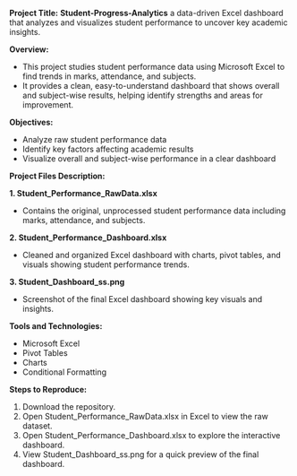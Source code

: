 **Project Title:** **Student-Progress-Analytics** a data-driven Excel dashboard that analyzes and visualizes student performance to uncover key academic insights.

**Overview:**
- This project studies student performance data using Microsoft Excel to find trends in marks, attendance, and subjects.
- It provides a clean, easy-to-understand dashboard that shows overall and subject-wise results, helping identify strengths and areas for improvement.

**Objectives:**
- Analyze raw student performance data
- Identify key factors affecting academic results
- Visualize overall and subject-wise performance in a clear dashboard

**Project Files Description:**

**1. Student_Performance_RawData.xlsx**
- Contains the original, unprocessed student performance data including marks, attendance, and subjects.

**2. Student_Performance_Dashboard.xlsx**
- Cleaned and organized Excel dashboard with charts, pivot tables, and visuals showing student performance trends.

**3. Student_Dashboard_ss.png**
- Screenshot of the final Excel dashboard showing key visuals and insights.

**Tools and Technologies:**
- Microsoft Excel
- Pivot Tables
- Charts
- Conditional Formatting

**Steps to Reproduce:**

1. Download the repository.
2. Open Student_Performance_RawData.xlsx in Excel to view the raw dataset.
3. Open Student_Performance_Dashboard.xlsx to explore the interactive dashboard.
4. View Student_Dashboard_ss.png for a quick preview of the final dashboard.

